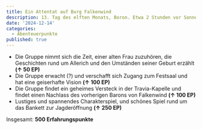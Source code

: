 ```yaml
---
title: Ein Attentat auf Burg Falkenwind
description: 13. Tag des elften Monats, Boron. Etwa 2 Stunden vor Sonnenaufgang.
date: '2024-12-14'
categories:
  - Abenteuerpunkte
published: true
---
```


- Die Gruppe nimmt sich die Zeit, einer alten Frau zuzuhören, die Geschichten rund um Allerich und den Umständen seiner Geburt erzählt **(↑ 50 EP)**
- Die Gruppe erwacht (?) und verschafft sich Zugang zum Festsaal und hat eine geiserhafte Vision **(↑ 100 EP)**
- Die Gruppe findet ein geheimes Versteck in der Travia-Kapelle und findet einen Nachlass des vorherigen Barons von Falkenwind **(↑ 100 EP)**
- Lustiges und spannendes Charakterspiel, und schönes Spiel rund um das Bankett zur Jagderöffnung **(↑ 250 EP)**

Insgesamt: **500 Erfahrungspunkte**
